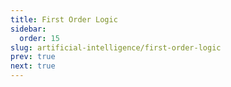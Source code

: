 ```yaml
---
title: First Order Logic
sidebar:
  order: 15
slug: artificial-intelligence/first-order-logic
prev: true
next: true
---
```


